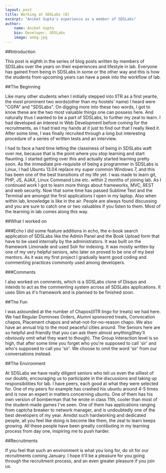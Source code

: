 ```yaml
---
layout: post
title: Working at SDSLabs (8)
excerpt: "Aniket Gupta's experience as a member of SDSLabs"
author:
    name: Aniket Gupta
    bio: Developer, SDSLabs
    image: ankg.jpg
---
```


##Introduction

This post is eighth in the series of blog posts written by members of SDSLabs over the years on their experiences and lifestyle in lab. Everyone has gained from being in SDSLabs in some or the other way and this is how the students from upcoming years can have a peek into the workflow of lab.

##The Beginning

Like many other students when I initially stepped into IITR as a first yearite, the most prominent two words(other than my hostels' name) I heard were "CGPA" and "SDSLabs". On digging more into these two words, I got to know these are the two most valuable things one can possess here. And naturally thus I wanted to be a part of SDSLabs, to further my zeal to learn. I had developed an interest in Web Development before coming for the recruitments, as I had tried my hands at it just to find out that I really liked it. After some time, I was finally recruited through a long but interesting procedure of a series of written tests and an interview.

I had to face a hard time letting the classiness of being in SDSLabs waft over me, because that is the point where you stop learning and start flaunting. I started getting over this and actually started learning pretty soon. As the immediate pre-requisite of being a programmer in SDSLabs is Linux, I had Ubuntu 13.04 replace my super common Windows 7, and this has been one of the best transitions of my life yet. I was made to learn git, PHP, JS, AJAX, Linux Command Line etc. within 2 months of joining lab. As I continued work I got to learn more things about frameworks, MVC, REST and web security. Now that some time has passed Sublime Text and the Terminal are amongst the first applications I open in my laptop. Also when within lab, knowledge is like in the air. People are always found discussing and you are sure to catch one or two valuables if you listen to them. Most of the learning in lab comes along this way.

##What I worked on

###Echo
I did some feature additions in echo, the e-book search application of SDSLabs like the Admin Panel and the Book Upload form that have to be used internally by the administrators. It was built on the framework Limonade and used Solr for indexing. It was mostly written by one of my very helpful seniors, who later on proved to be one of my best mentors. As it was my first project I gradually learnt good coding and commenting practices commonly used among developers.

###Comments

I also worked on comments, which is a SDSLabs clone of Disqus and intends to act as the commenting system across all SDSLabs applications. It uses Slim as it's framework and is planned to be finished soon.

##The Fun

I was astounded at the number of Chapos(IITR lingo for treats) we had here. We had Regular Dominoes Orders, Alumni sponsored treats, Convocation chapos, Placement chapos and what-not-for-no-reason chapo. We also have an annual trip to the most peaceful cities around. The Seniors here are so helpful and friendly that you can ask them almost anything(they'll obviously omit what they want to though). The Group Interaction level is so high, that after some time you forget who you're supposed to call 'sir' and who's supposed to call you 'sir'. We choose to omit the word 'sir' from our conversations instead.

##The Environment

At SDSLabs we have really diligent seniors who tell us even the silliest of our doubts, encouraging us to participate in the discussions and taking up responsibilities for lab. I have peers, each good at what they were selected for. One of my peers for example has crashed his ubuntu around 4-5 times and is now an expert in matters concerning ubuntu. One of them has his own version of bomberman that he wrote in class 11th, cooler than most of the student-made games I've seen. One of them has applications ranging from captcha breaker to network manager, and is undoubtedly one of the best developers of my year. Amidst such hardworking and dedicated people, all you feel like doing is become like them, the zeal to learn keeps growing. All these people have been greatly contibuting in my learning process from day one, inspiring me to push harder.

##Recruitments

If you feel that such an environment is what you long for, do sit for our recruitments coming January. I hope it'll be a pleasure for you going through the recruitment process, and an even greater pleasure if you join us.


